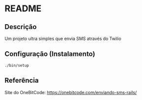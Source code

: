 # README

## Descrição
Um projeto ultra simples que envia SMS através do Twilio

## Configuração (Instalamento)
`./bin/setup`

## Referência
Site do OneBitCode: https://onebitcode.com/enviando-sms-rails/